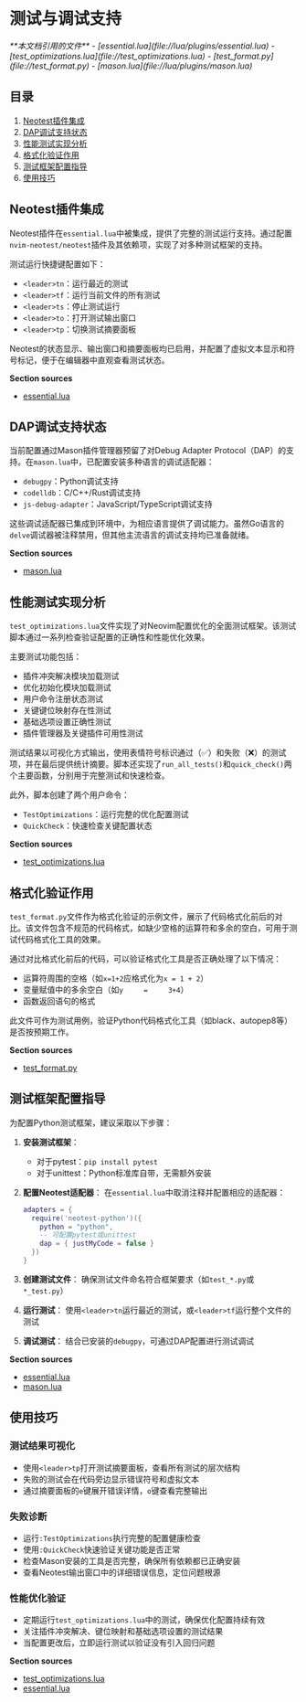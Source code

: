 # 测试与调试支持

<cite>
**本文档引用的文件**
- [essential.lua](file://lua/plugins/essential.lua)
- [test_optimizations.lua](file://test_optimizations.lua)
- [test_format.py](file://test_format.py)
- [mason.lua](file://lua/plugins/mason.lua)
</cite>

## 目录
1. [Neotest插件集成](#neotest插件集成)
2. [DAP调试支持状态](#dap调试支持状态)
3. [性能测试实现分析](#性能测试实现分析)
4. [格式化验证作用](#格式化验证作用)
5. [测试框架配置指导](#测试框架配置指导)
6. [使用技巧](#使用技巧)

## Neotest插件集成

Neotest插件在`essential.lua`中被集成，提供了完整的测试运行支持。通过配置`nvim-neotest/neotest`插件及其依赖项，实现了对多种测试框架的支持。

测试运行快捷键配置如下：
- `<leader>tn`：运行最近的测试
- `<leader>tf`：运行当前文件的所有测试
- `<leader>ts`：停止测试运行
- `<leader>to`：打开测试输出窗口
- `<leader>tp`：切换测试摘要面板

Neotest的状态显示、输出窗口和摘要面板均已启用，并配置了虚拟文本显示和符号标记，便于在编辑器中直观查看测试状态。

**Section sources**
- [essential.lua](file://lua/plugins/essential.lua#L309-L355)

## DAP调试支持状态

当前配置通过Mason插件管理器预留了对Debug Adapter Protocol（DAP）的支持。在`mason.lua`中，已配置安装多种语言的调试适配器：

- `debugpy`：Python调试支持
- `codelldb`：C/C++/Rust调试支持
- `js-debug-adapter`：JavaScript/TypeScript调试支持

这些调试适配器已集成到环境中，为相应语言提供了调试能力。虽然Go语言的`delve`调试器被注释禁用，但其他主流语言的调试支持均已准备就绪。

**Section sources**
- [mason.lua](file://lua/plugins/mason.lua#L50-L78)

## 性能测试实现分析

`test_optimizations.lua`文件实现了对Neovim配置优化的全面测试框架。该测试脚本通过一系列检查验证配置的正确性和性能优化效果。

主要测试功能包括：
- 插件冲突解决模块加载测试
- 优化初始化模块加载测试
- 用户命令注册状态测试
- 关键键位映射存在性测试
- 基础选项设置正确性测试
- 插件管理器及关键插件可用性测试

测试结果以可视化方式输出，使用表情符号标识通过（✅）和失败（❌）的测试项，并在最后提供统计摘要。脚本还实现了`run_all_tests()`和`quick_check()`两个主要函数，分别用于完整测试和快速检查。

此外，脚本创建了两个用户命令：
- `TestOptimizations`：运行完整的优化配置测试
- `QuickCheck`：快速检查关键配置状态

**Section sources**
- [test_optimizations.lua](file://test_optimizations.lua#L124-L223)

## 格式化验证作用

`test_format.py`文件作为格式化验证的示例文件，展示了代码格式化前后的对比。该文件包含不规范的代码格式，如缺少空格的运算符和多余的空白，可用于测试代码格式化工具的效果。

通过对比格式化前后的代码，可以验证格式化工具是否正确处理了以下情况：
- 运算符周围的空格（如`x=1+2`应格式化为`x = 1 + 2`）
- 变量赋值中的多余空白（如`y     =     3+4`）
- 函数返回语句的格式

此文件可作为测试用例，验证Python代码格式化工具（如black、autopep8等）是否按预期工作。

**Section sources**
- [test_format.py](file://test_format.py#L0-L3)

## 测试框架配置指导

为配置Python测试框架，建议采取以下步骤：

1. **安装测试框架**：
   - 对于pytest：`pip install pytest`
   - 对于unittest：Python标准库自带，无需额外安装

2. **配置Neotest适配器**：
   在`essential.lua`中取消注释并配置相应的适配器：
   ```lua
   adapters = {
     require('neotest-python')({
       python = "python",
       -- 可配置pytest或unittest
       dap = { justMyCode = false }
     })
   }
   ```

3. **创建测试文件**：
   确保测试文件命名符合框架要求（如`test_*.py`或`*_test.py`）

4. **运行测试**：
   使用`<leader>tn`运行最近的测试，或`<leader>tf`运行整个文件的测试

5. **调试测试**：
   结合已安装的`debugpy`，可通过DAP配置进行测试调试

**Section sources**
- [essential.lua](file://lua/plugins/essential.lua#L309-L355)
- [mason.lua](file://lua/plugins/mason.lua#L50-L78)

## 使用技巧

### 测试结果可视化
- 使用`<leader>tp`打开测试摘要面板，查看所有测试的层次结构
- 失败的测试会在代码旁边显示错误符号和虚拟文本
- 通过摘要面板的`e`键展开错误详情，`o`键查看完整输出

### 失败诊断
- 运行`:TestOptimizations`执行完整的配置健康检查
- 使用`:QuickCheck`快速验证关键功能是否正常
- 检查Mason安装的工具是否完整，确保所有依赖都已正确安装
- 查看Neotest输出窗口中的详细错误信息，定位问题根源

### 性能优化验证
- 定期运行`test_optimizations.lua`中的测试，确保优化配置持续有效
- 关注插件冲突解决、键位映射和基础选项设置的测试结果
- 当配置更改后，立即运行测试以验证没有引入回归问题

**Section sources**
- [test_optimizations.lua](file://test_optimizations.lua#L124-L223)
- [essential.lua](file://lua/plugins/essential.lua#L309-L355)